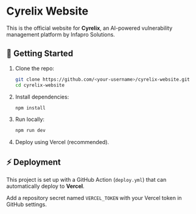 # Cyrelix Website

This is the official website for **Cyrelix**, an AI-powered vulnerability management platform by Infapro Solutions.

## 🚀 Getting Started

1. Clone the repo:
   ```bash
   git clone https://github.com/<your-username>/cyrelix-website.git
   cd cyrelix-website
   ```

2. Install dependencies:
   ```bash
   npm install
   ```

3. Run locally:
   ```bash
   npm run dev
   ```

4. Deploy using Vercel (recommended).

## ⚡ Deployment

This project is set up with a GitHub Action (`deploy.yml`) that can automatically deploy to **Vercel**.

Add a repository secret named `VERCEL_TOKEN` with your Vercel token in GitHub settings.
